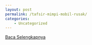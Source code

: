 ```yaml
---
layout: post
permalink: /tafsir-mimpi-mobil-rusak/
categories:
    - Uncategorized
---
```


[Baca Selengkapnya](/06)